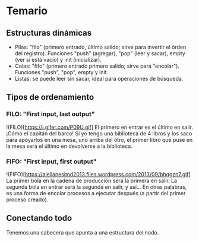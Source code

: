 # Temario
## Estructuras dinámicas
* Pilas: "filo" (primero entrado, último salido; sirve para invertir el órden del registro). Funciones "push" (agregar), "pop" (leer y sacar), empty (ver si está vacío) y init (inicializar).
* Colas: "fifo" (primero entrado primero salido; sirve para "encolar"). Funciones "push", "pop", empty y init.
* Listas: se puede leer sin sacar, ideal para operaciones de búsqueda.

## Tipos de ordenamiento
### FILO: "First input, last output"
!(FILO)[https://i.gifer.com/P09U.gif]
El primero en entrar es el último en salir. ¡Cómo el capitán del barco!
Si yo tengo una biblioteca de 4 libros y los saco para apoyarlos en una mesa, uno arriba del otro, el primer libro que puse en la mesa será el último en devolverse a la biblioteca.

### FIFO: "First input, first output"
!(FIFO)[https://alellanesimd2013.files.wordpress.com/2013/09/bhqgzn7.gif]
La primer bola en la cadena de producción será la primera en salir. La segunda bola en entrar será la segunda en salir, y así...
En otras palabras, es una forma de encolar procesos a ejecutar después (a partir del primer proceso creado).

## Conectando todo

Tenemos una cabecera que apunta a una estructura del nodo.

